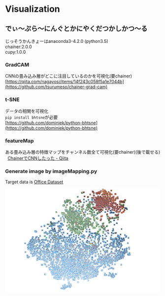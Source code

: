 # Visualization

## でぃ～ぷら～にんぐとかにやくだつかしかつ～る
じっそうかんきょーはanaconda3-4.2.0 (python3.5)  
chainer:2.0.0  
cupy:1.0.0   
   

### GradCAM
CNNの畳み込み層がどこに注目しているのかを可視化(要chainer)  
[https://qiita.com/nagayosi/items/14f243c058f5a1e7044b](https://github.com/tsurumeso/chainer-grad-cam)

### t-SNE
データの相関を可視化  
`pip install bhtsne`が必要  
[https://github.com/dominiek/python-bhtsne](https://github.com/dominiek/python-bhtsne)

### featureMap
ある畳み込み層の特徴マップをチャンネル数全て可視化(要chainer)(後で載せる)  
[ChainerでCNNしたった - Qiita](https://qiita.com/nagayosi/items/14f243c058f5a1e7044b)

### Generate image by imageMapping.py
Target data is [Office Dataset](https://people.eecs.berkeley.edu/~jhoffman/domainadapt/)

<img src="https://github.com/kskdev/Visualization/blob/master/t-SNE/tSNE-office-white-small.png" width="640px">

